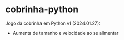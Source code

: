 # cobrinha-python

Jogo da cobrinha em Python v1 (2024.01.27):

- Aumenta de tamanho e velocidade ao se alimentar